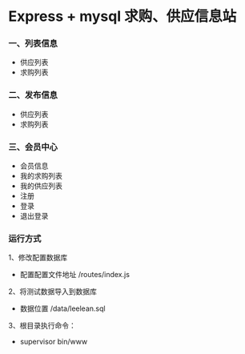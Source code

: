# Express + mysql 求购、供应信息站

### 一、列表信息

* 供应列表
* 求购列表

### 二、发布信息

* 供应列表
* 求购列表

### 三、会员中心

* 会员信息
* 我的求购列表
* 我的供应列表
* 注册
* 登录
* 退出登录

### 运行方式

1、修改配置数据库
* 配置配置文件地址 /routes/index.js

2、将测试数据导入到数据库
* 数据位置 /data/leelean.sql

3、根目录执行命令：
* supervisor bin/www
